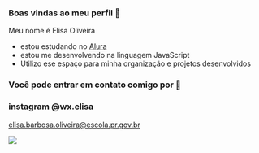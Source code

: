 ###   Boas vindas ao meu perfil 🌙

Meu nome é Elisa Oliveira

- estou estudando no [Alura](https://www.alura.com.br)
- estou me desenvolvendo na linguagem JavaScript
- Utilizo ese espaço para minha organização e projetos desenvolvidos

### Você pode entrar em contato comigo por 📧

### instagram   @wx.elisa  

elisa.barbosa.oliveira@escola.pr.gov.br


![](https://media.tenor.com/lC2LZI_YL_EAAAAC/pouting-eric-cartman.gif) 
